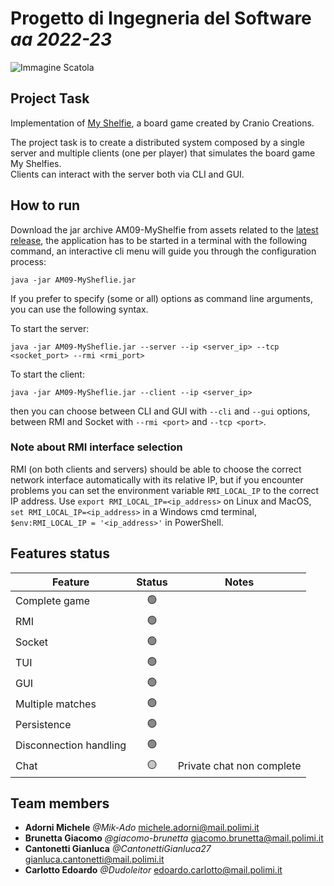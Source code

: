 # __Progetto__ di __Ingegneria__ del __Software__ _aa 2022-23_
![Immagine Scatola](https://www.craniocreations.it/storage/media/products/54/112/My_Shelfie_box_ITA-ENG.png)  
## Project Task
Implementation of [My Shelfie](https://www.craniocreations.it/prodotto/my-shelfie), a board game created by Cranio Creations.

The project task is to create a distributed system composed by a single server and multiple clients (one per player) that simulates the board game My Shelfies.  
Clients can interact with the server both via CLI and GUI.

## How to run
Download the jar archive AM09-MyShelfie from assets related to the [latest release](https://github.com/Dudoleitor/IS23-AM09/releases), the application has to be started in a terminal with the following command, an interactive cli menu will guide you through the configuration process:
```
java -jar AM09-MySheflie.jar
```
If you prefer to specify (some or all) options as command line arguments, you can use the following syntax. 

To start the server:
```
java -jar AM09-MySheflie.jar --server --ip <server_ip> --tcp <socket_port> --rmi <rmi_port>
```
To start the client:
```
java -jar AM09-MySheflie.jar --client --ip <server_ip>
```
then you can choose between CLI and GUI with ```--cli``` and ```--gui``` options, between RMI and Socket with ```--rmi <port>``` and ```--tcp <port>```.

### Note about RMI interface selection
RMI (on both clients and servers) should be able to choose the correct network interface automatically with its relative IP, but if you encounter problems you can set the environment variable ```RMI_LOCAL_IP``` to the correct IP address.
Use ```export RMI_LOCAL_IP=<ip_address>``` on Linux and MacOS, ```set RMI_LOCAL_IP=<ip_address>``` in a Windows cmd terminal, ```$env:RMI_LOCAL_IP = '<ip_address>'``` in PowerShell.


## Features status
| Feature | Status | Notes |
| --- | :---: | --- |
| Complete game | :green_circle: ||
| RMI | :green_circle: ||
| Socket | :green_circle: ||
| TUI | :green_circle: ||
| GUI | :green_circle: ||
| Multiple matches | :green_circle: ||
| Persistence | :green_circle: ||
| Disconnection handling | :green_circle: ||
| Chat | :yellow_circle: | Private chat non complete |


## Team members
- __Adorni Michele__ _@Mik-Ado_ michele.adorni@mail.polimi.it
- __Brunetta Giacomo__ _@giacomo-brunetta_ giacomo.brunetta@mail.polimi.it
- __Cantonetti Gianluca__ _@CantonettiGianluca27_ gianluca.cantonetti@mail.polimi.it
- __Carlotto Edoardo__ _@Dudoleitor_ edoardo.carlotto@mail.polimi.it
